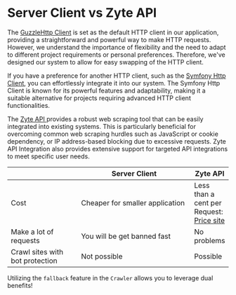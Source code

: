 # Server Client vs Zyte API

The [GuzzleHttp Client](https://docs.guzzlephp.org/en/stable/) is set as the default HTTP client in our application, providing a straightforward and powerful way to make HTTP requests. However, we understand the importance of flexibility and the need to adapt to different project requirements or personal preferences. Therefore, we've designed our system to allow for easy swapping of the HTTP client.

If you have a preference for another HTTP client, such as the [Symfony Http Client](https://symfony.com/doc/current/http\_client.html), you can effortlessly integrate it into our system. The Symfony Http Client is known for its powerful features and adaptability, making it a suitable alternative for projects requiring advanced HTTP client functionalities.

The [Zyte API ](https://www.zyte.com/zyte-api/)provides a robust web scraping tool that can be easily integrated into existing systems. This is particularly beneficial for overcoming common web scraping hurdles such as JavaScript or cookie dependency, or IP address-based blocking due to excessive requests. Zyte API Integration also provides extensive support for targeted API integrations to meet specific user needs.

<table><thead><tr><th width="159"></th><th width="277">Server Client</th><th>Zyte API</th></tr></thead><tbody><tr><td>Cost</td><td>Cheaper for smaller application</td><td>Less than a cent per Request: <a href="https://www.zyte.com/pricing/">Price site</a></td></tr><tr><td>Make a lot of requests</td><td>You will be get banned fast</td><td>No problems</td></tr><tr><td>Crawl sites with bot protection</td><td>Not possible</td><td>Possible</td></tr></tbody></table>

Utilizing the `fallback` feature in the `Crawler` allows you to leverage dual benefits!
